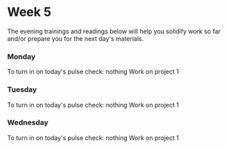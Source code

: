 # Week 5

The evening trainings and readings below will help you solidify work so far and/or prepare you for the next day's materials.

### Monday
To turn in on today's pulse check: nothing
Work on project 1

### Tuesday
To turn in on today's pulse check: nothing
Work on project 1

### Wednesday
To turn in on today's pulse check: nothing
Work on project 1

<!--
### Thursday

### Friday/Weekend
-->
